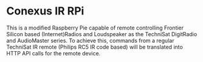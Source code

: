 # Conexus IR RPi
This is a modified Raspberry Pie capable of remote controlling Frontier Silicon based (Internet)Radios and Loudspeaker as the TechniSat DigitRadio and AudioMaster series.
To achieve this, commands from a regular TechniSat IR remote (Philips RC5 IR code based) will be translated into HTTP API calls for the remote device.

